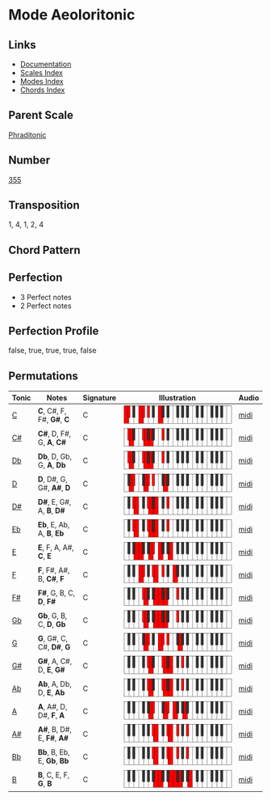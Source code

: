 # Mode Aeoloritonic

## Links

- [Documentation](README.md)
- [Scales Index](Scales.md)
- [Modes Index](Modes.md)
- [Chords Index](Chords.md)

## Parent Scale

[Phraditonic](ScalePhraditonic.md)

## Number

[355](https://ianring.com/musictheory/scales/355)

## Transposition

1, 4, 1, 2, 4

## Chord Pattern



## Perfection

- 3 Perfect notes
- 2 Perfect notes

## Perfection Profile

false, true, true, true, false

## Permutations

| Tonic | Notes | Signature | Illustration | Audio |
|-------|-------|-----------|--------------|-------|
| [C](ModeCNaturalAeoloritonic.md) | **C**, C#, F, F#, **G#**, **C** | C | ![CNaturalAeoloritonic](ModeCNaturalAeoloritonic.png) | [midi](https://github.com/edipermadi/music/blob/main/docs/ModeCNaturalAeoloritonic.mid?raw=true) |
| [C#](ModeCSharpAeoloritonic.md) | **C#**, D, F#, G, **A**, **C#** | C | ![CSharpAeoloritonic](ModeCSharpAeoloritonic.png) | [midi](https://github.com/edipermadi/music/blob/main/docs/ModeCSharpAeoloritonic.mid?raw=true) |
| [Db](ModeDFlatAeoloritonic.md) | **Db**, D, Gb, G, **A**, **Db** | C | ![DFlatAeoloritonic](ModeDFlatAeoloritonic.png) | [midi](https://github.com/edipermadi/music/blob/main/docs/ModeDFlatAeoloritonic.mid?raw=true) |
| [D](ModeDNaturalAeoloritonic.md) | **D**, D#, G, G#, **A#**, **D** | C | ![DNaturalAeoloritonic](ModeDNaturalAeoloritonic.png) | [midi](https://github.com/edipermadi/music/blob/main/docs/ModeDNaturalAeoloritonic.mid?raw=true) |
| [D#](ModeDSharpAeoloritonic.md) | **D#**, E, G#, A, **B**, **D#** | C | ![DSharpAeoloritonic](ModeDSharpAeoloritonic.png) | [midi](https://github.com/edipermadi/music/blob/main/docs/ModeDSharpAeoloritonic.mid?raw=true) |
| [Eb](ModeEFlatAeoloritonic.md) | **Eb**, E, Ab, A, **B**, **Eb** | C | ![EFlatAeoloritonic](ModeEFlatAeoloritonic.png) | [midi](https://github.com/edipermadi/music/blob/main/docs/ModeEFlatAeoloritonic.mid?raw=true) |
| [E](ModeENaturalAeoloritonic.md) | **E**, F, A, A#, **C**, **E** | C | ![ENaturalAeoloritonic](ModeENaturalAeoloritonic.png) | [midi](https://github.com/edipermadi/music/blob/main/docs/ModeENaturalAeoloritonic.mid?raw=true) |
| [F](ModeFNaturalAeoloritonic.md) | **F**, F#, A#, B, **C#**, **F** | C | ![FNaturalAeoloritonic](ModeFNaturalAeoloritonic.png) | [midi](https://github.com/edipermadi/music/blob/main/docs/ModeFNaturalAeoloritonic.mid?raw=true) |
| [F#](ModeFSharpAeoloritonic.md) | **F#**, G, B, C, **D**, **F#** | C | ![FSharpAeoloritonic](ModeFSharpAeoloritonic.png) | [midi](https://github.com/edipermadi/music/blob/main/docs/ModeFSharpAeoloritonic.mid?raw=true) |
| [Gb](ModeGFlatAeoloritonic.md) | **Gb**, G, B, C, **D**, **Gb** | C | ![GFlatAeoloritonic](ModeGFlatAeoloritonic.png) | [midi](https://github.com/edipermadi/music/blob/main/docs/ModeGFlatAeoloritonic.mid?raw=true) |
| [G](ModeGNaturalAeoloritonic.md) | **G**, G#, C, C#, **D#**, **G** | C | ![GNaturalAeoloritonic](ModeGNaturalAeoloritonic.png) | [midi](https://github.com/edipermadi/music/blob/main/docs/ModeGNaturalAeoloritonic.mid?raw=true) |
| [G#](ModeGSharpAeoloritonic.md) | **G#**, A, C#, D, **E**, **G#** | C | ![GSharpAeoloritonic](ModeGSharpAeoloritonic.png) | [midi](https://github.com/edipermadi/music/blob/main/docs/ModeGSharpAeoloritonic.mid?raw=true) |
| [Ab](ModeAFlatAeoloritonic.md) | **Ab**, A, Db, D, **E**, **Ab** | C | ![AFlatAeoloritonic](ModeAFlatAeoloritonic.png) | [midi](https://github.com/edipermadi/music/blob/main/docs/ModeAFlatAeoloritonic.mid?raw=true) |
| [A](ModeANaturalAeoloritonic.md) | **A**, A#, D, D#, **F**, **A** | C | ![ANaturalAeoloritonic](ModeANaturalAeoloritonic.png) | [midi](https://github.com/edipermadi/music/blob/main/docs/ModeANaturalAeoloritonic.mid?raw=true) |
| [A#](ModeASharpAeoloritonic.md) | **A#**, B, D#, E, **F#**, **A#** | C | ![ASharpAeoloritonic](ModeASharpAeoloritonic.png) | [midi](https://github.com/edipermadi/music/blob/main/docs/ModeASharpAeoloritonic.mid?raw=true) |
| [Bb](ModeBFlatAeoloritonic.md) | **Bb**, B, Eb, E, **Gb**, **Bb** | C | ![BFlatAeoloritonic](ModeBFlatAeoloritonic.png) | [midi](https://github.com/edipermadi/music/blob/main/docs/ModeBFlatAeoloritonic.mid?raw=true) |
| [B](ModeBNaturalAeoloritonic.md) | **B**, C, E, F, **G**, **B** | C | ![BNaturalAeoloritonic](ModeBNaturalAeoloritonic.png) | [midi](https://github.com/edipermadi/music/blob/main/docs/ModeBNaturalAeoloritonic.mid?raw=true) |
